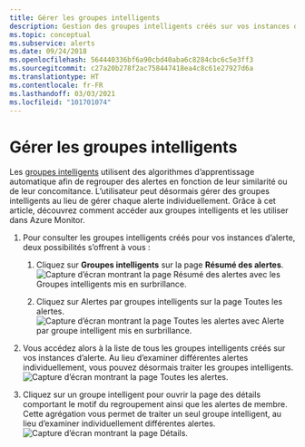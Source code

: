 ```yaml
---
title: Gérer les groupes intelligents
description: Gestion des groupes intelligents créés sur vos instances d’alerte
ms.topic: conceptual
ms.subservice: alerts
ms.date: 09/24/2018
ms.openlocfilehash: 564440336bf6a90cbd40aba6c8284cbc6c5e3ff3
ms.sourcegitcommit: c27a20b278f2ac758447418ea4c8c61e27927d6a
ms.translationtype: HT
ms.contentlocale: fr-FR
ms.lasthandoff: 03/03/2021
ms.locfileid: "101701074"
---
```

# <a name="manage-smart-groups"></a>Gérer les groupes intelligents

Les [groupes intelligents](./alerts-smartgroups-overview.md?toc=%2fazure%2fazure-monitor%2ftoc.json) utilisent des algorithmes d’apprentissage automatique afin de regrouper des alertes en fonction de leur similarité ou de leur concomitance. L’utilisateur peut désormais gérer des groupes intelligents au lieu de gérer chaque alerte individuellement. Grâce à cet article, découvrez comment accéder aux groupes intelligents et les utiliser dans Azure Monitor.

1. Pour consulter les groupes intelligents créés pour vos instances d’alerte, deux possibilités s’offrent à vous :

     1. Cliquez sur **Groupes intelligents** sur la page **Résumé des alertes**.    
    ![Capture d’écran montrant la page Résumé des alertes avec les Groupes intelligents mis en surbrillance.](./media/alerts-managing-smart-groups/sg-alerts-summary.jpg)
    
     1. Cliquez sur Alertes par groupes intelligents sur la page Toutes les alertes.   
     ![Capture d’écran montrant la page Toutes les alertes avec Alerte par groupe intelligent mis en surbrillance.](./media/alerts-managing-smart-groups/sg-all-alerts.jpg)

2. Vous accédez alors à la liste de tous les groupes intelligents créés sur vos instances d’alerte. Au lieu d’examiner différentes alertes individuellement, vous pouvez désormais traiter les groupes intelligents.   
![Capture d’écran montrant la page Toutes les alertes.](./media/alerts-managing-smart-groups/sg-list.jpg)

3. Cliquez sur un groupe intelligent pour ouvrir la page des détails comportant le motif du regroupement ainsi que les alertes de membre. Cette agrégation vous permet de traiter un seul groupe intelligent, au lieu d’examiner individuellement différentes alertes.   
![Capture d’écran montrant la page Détails.](./media/alerts-managing-smart-groups/sg-details.jpg)
